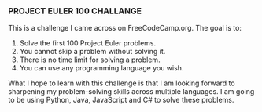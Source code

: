 ### PROJECT EULER 100 CHALLANGE

This is a challenge I came across on FreeCodeCamp.org. The goal is to:

1) Solve the first 100 Project Euler problems.
2) You cannot skip a problem without solving it.
3) There is no time limit for solving a problem.
4) You can use any programming language you wish.

What I hope to learn with this challenge is that I am looking forward to sharpening my problem-solving skills across multiple languages. I am going to be using Python, Java, JavaScript and C# to solve these problems.

